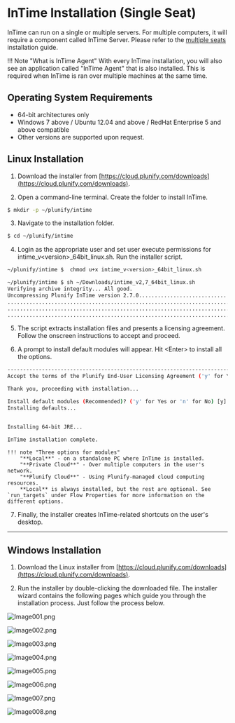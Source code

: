 InTime Installation (Single Seat)
=================================

InTime can run on a single or multiple servers. For multiple computers, it will require a component called InTime Server. Please refer to the [multiple seats](installation_enterprise.md) installation guide.

!!! Note "What is InTime Agent" 
	With every InTime installation, you will also see an application called "InTime Agent" that is also installed. This is required when InTime is ran over multiple machines at the same time.

## Operating System Requirements

-   64-bit architectures only
-   Windows 7 above / Ubuntu 12.04 and above / RedHat Enterprise 5 and above compatible
-   Other versions are supported upon request.

## Linux Installation

1. Download the installer from [https://cloud.plunify.com/downloads](https://cloud.plunify.com/downloads).

2. Open a command-line terminal. Create the folder to install InTime.
```bash
$ mkdir -p ~/plunify/intime
```

3. Navigate to the installation folder.
```bash
$ cd ~/plunify/intime
```

4. Login as the appropriate user and set user execute permissions for intime\_v\<version\>\_64bit\_linux.sh. Run the installer script.
```bash
~/plunify/intime $  chmod u+x intime_v<version>_64bit_linux.sh

~/plunify/intime $ sh ~/Downloads/intime_v2,7_64bit_linux.sh
Verifying archive integrity... All good.
Uncompressing Plunify InTime version 2.7.0...................................
.............................................................................
.............................................................................
.............................................................................
```

5. The script extracts installation files and presents a licensing agreement. Follow the onscreen instructions to accept and proceed.

6. A prompt to install default modules will appear. Hit <Enter\> to install all the options.
```bash
--------------------------------------------------------------------------------
Accept the terms of the Plunify End-User Licensing Agreement ('y' for Yes or 'n' for No)? y

Thank you, proceeding with installation...

Install default modules (Recommended)? ('y' for Yes or 'n' for No) [y] y
Installing defaults...


Installing 64-bit JRE...

InTime installation complete.
```

    !!! note "Three options for modules"  
        "**Local**" - on a standalone PC where InTime is installed.  
        "**Private Cloud**" - Over multiple computers in the user's network.  
        "**Plunify Cloud**" - Using Plunify-managed cloud computing resources.  
        **Local** is always installed, but the rest are optional. See `run_targets` under Flow Properties for more information on the different options.

7. Finally, the installer creates InTime-related shortcuts on the user's desktop.

---

## Windows Installation

1. Download the Linux installer from [https://cloud.plunify.com/downloads](https://cloud.plunify.com/downloads).

2. Run the installer by double-clicking the downloaded file. The installer wizard contains the following pages which guide you through the installation process. Just follow the process below.

![Image001.png](images/installation/Image001.png)

![Image002.png](images/installation/Image002.png)

![Image003.png](images/installation/Image003.png)

![Image004.png](images/installation/Image004.png)

![Image005.png](images/installation/Image005.png)

![Image006.png](images/installation/Image006.png)

![Image007.png](images/installation/Image007.png)

![Image008.png](images/installation/Image008.png)
